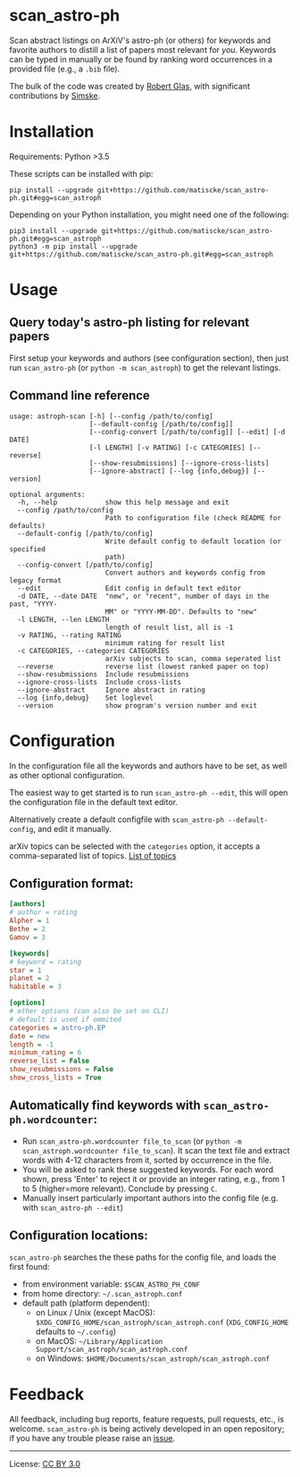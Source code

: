 scan_astro-ph
=============
Scan abstract listings on ArXiV's astro-ph (or others) for keywords and favorite authors to distill a list of papers most relevant for *you*.
Keywords can be typed in manually or be found by ranking word occurrences in a provided file (e.g., a `.bib` file).

The bulk of the code was created by [Robert Glas](https://github.com/rmglas), with significant contributions by [Simske](https://github.com/Simske).

# Installation
Requirements: Python >3.5

These scripts can be installed with pip:
```
pip install --upgrade git+https://github.com/matiscke/scan_astro-ph.git#egg=scan_astroph
```
Depending on your Python installation, you might need one of the following:
```
pip3 install --upgrade git+https://github.com/matiscke/scan_astro-ph.git#egg=scan_astroph
python3 -m pip install --upgrade git+https://github.com/matiscke/scan_astro-ph.git#egg=scan_astroph
```

# Usage
## Query today's astro-ph listing for relevant papers
First setup your keywords and authors (see configuration section),
then just run `scan_astro-ph` (or `python -m scan_astroph`) to get the relevant listings.

## Command line reference
```
usage: astroph-scan [-h] [--config /path/to/config]
                    [--default-config [/path/to/config]]
                    [--config-convert [/path/to/config]] [--edit] [-d DATE]
                    [-l LENGTH] [-v RATING] [-c CATEGORIES] [--reverse]
                    [--show-resubmissions] [--ignore-cross-lists]
                    [--ignore-abstract] [--log {info,debug}] [--version]

optional arguments:
  -h, --help            show this help message and exit
  --config /path/to/config
                        Path to configuration file (check README for defaults)
  --default-config [/path/to/config]
                        Write default config to default location (or specified
                        path)
  --config-convert [/path/to/config]
                        Convert authors and keywords config from legacy format
  --edit                Edit config in default text editor
  -d DATE, --date DATE  "new", or "recent", number of days in the past, "YYYY-
                        MM" or "YYYY-MM-DD". Defaults to "new"
  -l LENGTH, --len LENGTH
                        length of result list, all is -1
  -v RATING, --rating RATING
                        minimum rating for result list
  -c CATEGORIES, --categories CATEGORIES
                        arXiv subjects to scan, comma seperated list
  --reverse             reverse list (lowest ranked paper on top)
  --show-resubmissions  Include resubmissions
  --ignore-cross-lists  Include cross-lists
  --ignore-abstract     Ignore abstract in rating
  --log {info,debug}    Set loglevel
  --version             show program's version number and exit
```
# Configuration
In the configuration file all the keywords and authors have to be set, as well as other optional configuration.

The easiest way to get started is to run `scan_astro-ph --edit`, this will open the configuration file in the
default text editor.

Alternatively create a default configfile with `scan_astro-ph --default-config`, and edit it manually.

arXiv topics can be selected with the `categories` option, it accepts a comma-separated list of topics.
[List of topics](https://arxiv.org/category_taxonomy)
## Configuration format:
```ini
[authors]
# author = rating
Alpher = 1
Bethe = 2
Gamov = 3

[keywords]
# keyword = rating
star = 1
planet = 2
habitable = 3

[options]
# other options (can also be set on CLI)
# default is used if ommited
categories = astro-ph.EP
date = new
length = -1
minimum_rating = 6
reverse_list = False
show_resubmissions = False
show_cross_lists = True
```

## Automatically find keywords with `scan_astro-ph.wordcounter`:
- Run `scan_astro-ph.wordcounter file_to_scan` (or `python -m scan_astroph.wordcounter file_to_scan`).
It scan the text file and extract words with 4-12 characters from it, sorted by occurrence in the file.
- You will be asked to rank these suggested keywords. For each word shown, press 'Enter' to reject it or provide an integer rating, e.g., from 1 to 5 (higher=more relevant). Conclude by pressing `C`.
- Manually insert particularly important authors into the config file (e.g. with `scan_astro-ph --edit`)

## Configuration locations:
`scan_astro-ph` searches the these paths for the config file, and loads the first found:
- from environment variable: `$SCAN_ASTRO_PH_CONF`
- from home directory: `~/.scan_astroph.conf`
- default path (platform dependent):
  - on Linux / Unix (except MacOS): `$XDG_CONFIG_HOME/scan_astroph/scan_astroph.conf` (`XDG_CONFIG_HOME` defaults to `~/.config`)
  - on MacOS: `~/Library/Application Support/scan_astroph/scan_astroph.conf`
  - on Windows: `$HOME/Documents/scan_astroph/scan_astroph.conf`

# Feedback
All feedback, including bug reports, feature requests, pull requests, etc., is welcome. `scan_astro-ph` is being actively developed in an open repository; if you have any trouble please raise an [issue](https://github.com/matiscke/scan_astro-ph/issues/new).

---------------------
License: [CC BY 3.0](http://creativecommons.org/licenses/by/3.0/)
